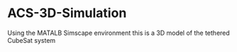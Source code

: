 # ACS-3D-Simulation
Using the MATALB Simscape environment this is a 3D model of the tethered CubeSat system
